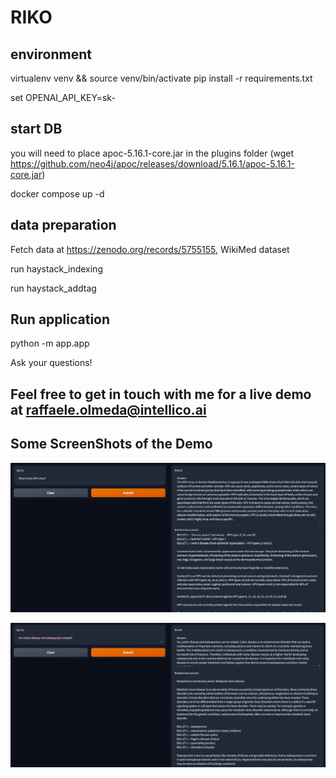 # RIKO

## environment
virtualenv venv && source venv/bin/activate
pip install -r requirements.txt

set OPENAI_API_KEY=sk-<your openai key>

## start DB
you will need to place apoc-5.16.1-core.jar in the plugins folder (wget https://github.com/neo4j/apoc/releases/download/5.16.1/apoc-5.16.1-core.jar)

docker compose up -d

## data preparation

Fetch data at https://zenodo.org/records/5755155, WikiMed dataset

run haystack_indexing

run haystack_addtag


## Run application
python -m app.app

Ask your questions!


## Feel free to get in touch with me for a live demo at raffaele.olmeda@intellico.ai

## Some ScreenShots  of the Demo

![sample question 1](./images/prototype_1.png)

![sample question 2](./images/prototype_2.png)